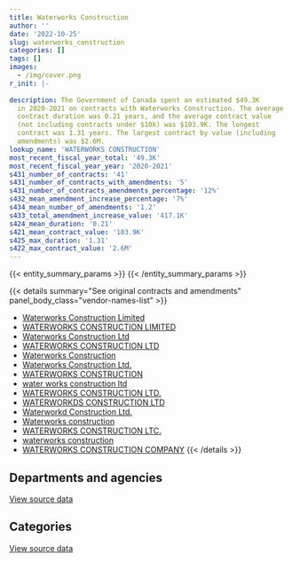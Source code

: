 ```yaml
---
title: Waterworks Construction
author: ''
date: '2022-10-25'
slug: waterworks_construction
categories: []
tags: []
images:
  - /img/cover.png
r_init: |-
  
description: The Government of Canada spent an estimated $49.3K
  in 2020-2021 on contracts with Waterworks Construction. The average
  contract duration was 0.21 years, and the average contract value
  (not including contracts under $10k) was $103.9K. The longest
  contract was 1.31 years. The largest contract by value (including
  amendments) was $2.6M.
lookup_name: 'WATERWORKS CONSTRUCTION'
most_recent_fiscal_year_total: '49.3K'
most_recent_fiscal_year_year: '2020-2021'
s431_number_of_contracts: '41'
s431_number_of_contracts_with_amendments: '5'
s431_number_of_contracts_amendments_percentage: '12%'
s432_mean_amendment_increase_percentage: '7%'
s434_mean_number_of_amendments: '1.2'
s433_total_amendment_increase_value: '417.1K'
s424_mean_duration: '0.21'
s421_mean_contract_value: '103.9K'
s425_max_duration: '1.31'
s422_max_contract_value: '2.6M'
---
```


<script src="/rmarkdown-libs/htmlwidgets/htmlwidgets.js"></script>
<link href="/rmarkdown-libs/datatables-css/datatables-crosstalk.css" rel="stylesheet" />
<script src="/rmarkdown-libs/datatables-binding/datatables.js"></script>
<script src="/rmarkdown-libs/jquery/jquery-3.6.0.min.js"></script>
<link href="/rmarkdown-libs/dt-core-bootstrap/css/dataTables.bootstrap.min.css" rel="stylesheet" />
<link href="/rmarkdown-libs/dt-core-bootstrap/css/dataTables.bootstrap.extra.css" rel="stylesheet" />
<script src="/rmarkdown-libs/dt-core-bootstrap/js/jquery.dataTables.min.js"></script>
<script src="/rmarkdown-libs/dt-core-bootstrap/js/dataTables.bootstrap.min.js"></script>
<link href="/rmarkdown-libs/crosstalk/css/crosstalk.min.css" rel="stylesheet" />
<script src="/rmarkdown-libs/crosstalk/js/crosstalk.min.js"></script>
<script src="/rmarkdown-libs/htmlwidgets/htmlwidgets.js"></script>
<link href="/rmarkdown-libs/datatables-css/datatables-crosstalk.css" rel="stylesheet" />
<script src="/rmarkdown-libs/datatables-binding/datatables.js"></script>
<script src="/rmarkdown-libs/jquery/jquery-3.6.0.min.js"></script>
<link href="/rmarkdown-libs/dt-core-bootstrap/css/dataTables.bootstrap.min.css" rel="stylesheet" />
<link href="/rmarkdown-libs/dt-core-bootstrap/css/dataTables.bootstrap.extra.css" rel="stylesheet" />
<script src="/rmarkdown-libs/dt-core-bootstrap/js/jquery.dataTables.min.js"></script>
<script src="/rmarkdown-libs/dt-core-bootstrap/js/dataTables.bootstrap.min.js"></script>
<link href="/rmarkdown-libs/crosstalk/css/crosstalk.min.css" rel="stylesheet" />
<script src="/rmarkdown-libs/crosstalk/js/crosstalk.min.js"></script>

{{< entity_summary_params >}}
{{< /entity_summary_params >}}

{{< details summary="See original contracts and amendments" panel_body_class="vendor-names-list" >}}
- [Waterworks Construction Limited](https://search.open.canada.ca/en/ct/?sort=contract_value_f%20desc&page=1&search_text=%22Waterworks%20Construction%20Limited%22)
- [WATERWORKS CONSTRUCTION LIMITED](https://search.open.canada.ca/en/ct/?sort=contract_value_f%20desc&page=1&search_text=%22WATERWORKS%20CONSTRUCTION%20LIMITED%22)
- [Waterworks Construction Ltd](https://search.open.canada.ca/en/ct/?sort=contract_value_f%20desc&page=1&search_text=%22Waterworks%20Construction%20Ltd%22)
- [WATERWORKS CONSTRUCTION LTD](https://search.open.canada.ca/en/ct/?sort=contract_value_f%20desc&page=1&search_text=%22WATERWORKS%20CONSTRUCTION%20LTD%22)
- [Waterworks Construction](https://search.open.canada.ca/en/ct/?sort=contract_value_f%20desc&page=1&search_text=%22Waterworks%20Construction%22)
- [Waterworks Construction Ltd.](https://search.open.canada.ca/en/ct/?sort=contract_value_f%20desc&page=1&search_text=%22Waterworks%20Construction%20Ltd.%22)
- [WATERWORKS CONSTRUCTION](https://search.open.canada.ca/en/ct/?sort=contract_value_f%20desc&page=1&search_text=%22WATERWORKS%20CONSTRUCTION%22)
- [water works construction ltd](https://search.open.canada.ca/en/ct/?sort=contract_value_f%20desc&page=1&search_text=%22water%20works%20construction%20ltd%22)
- [WATERWORKS CONSTRUCTION LTD.](https://search.open.canada.ca/en/ct/?sort=contract_value_f%20desc&page=1&search_text=%22WATERWORKS%20CONSTRUCTION%20LTD.%22)
- [WATERWORKDS CONSTRUCTION LTD](https://search.open.canada.ca/en/ct/?sort=contract_value_f%20desc&page=1&search_text=%22WATERWORKDS%20CONSTRUCTION%20LTD%22)
- [Waterworkd Construction Ltd.](https://search.open.canada.ca/en/ct/?sort=contract_value_f%20desc&page=1&search_text=%22Waterworkd%20Construction%20Ltd.%22)
- [Waterworks construction](https://search.open.canada.ca/en/ct/?sort=contract_value_f%20desc&page=1&search_text=%22Waterworks%20construction%22)
- [WATERWORKS CONSTRUCTION LTC.](https://search.open.canada.ca/en/ct/?sort=contract_value_f%20desc&page=1&search_text=%22WATERWORKS%20CONSTRUCTION%20LTC.%22)
- [waterworks construction](https://search.open.canada.ca/en/ct/?sort=contract_value_f%20desc&page=1&search_text=%22waterworks%20construction%22)
- [WATERWORKS CONSTRUCTION COMPANY](https://search.open.canada.ca/en/ct/?sort=contract_value_f%20desc&page=1&search_text=%22WATERWORKS%20CONSTRUCTION%20COMPANY%22)
{{< /details >}}

## Departments and agencies

<div id="htmlwidget-1" style="width:100%;height:auto;" class="datatables html-widget"></div>
<script type="application/json" data-for="htmlwidget-1">{"x":{"style":"bootstrap","filter":"none","vertical":false,"data":[["<a href=\"/departments/dnd-mdn/\">National Defence<\/a>","<a href=\"/departments/pwgsc-tpsgc/\">Public Services and Procurement Canada<\/a>"],[874302.95,null],[628159.93,612116.83],[111581.45,2000310.34],[49325.7,null]],"container":"<table class=\"table table-striped table-hover row-border order-column display\">\n  <thead>\n    <tr>\n      <th>Department<\/th>\n      <th>2017-2018<\/th>\n      <th>2018-2019<\/th>\n      <th>2019-2020<\/th>\n      <th>2020-2021<\/th>\n    <\/tr>\n  <\/thead>\n<\/table>","options":{"order":[[4,"desc"]],"pageLength":10,"autoWidth":true,"columnDefs":[{"targets":1,"render":"function(data, type, row, meta) {\n    return type !== 'display' ? data : DTWidget.formatCurrency(data, \"$\", 2, 3, \",\", \".\", true, null);\n  }"},{"targets":2,"render":"function(data, type, row, meta) {\n    return type !== 'display' ? data : DTWidget.formatCurrency(data, \"$\", 2, 3, \",\", \".\", true, null);\n  }"},{"targets":3,"render":"function(data, type, row, meta) {\n    return type !== 'display' ? data : DTWidget.formatCurrency(data, \"$\", 2, 3, \",\", \".\", true, null);\n  }"},{"targets":4,"render":"function(data, type, row, meta) {\n    return type !== 'display' ? data : DTWidget.formatCurrency(data, \"$\", 2, 3, \",\", \".\", true, null);\n  }"},{"width":"16%","targets":[1,2,3,4]},{"className":"dt-right","targets":[1,2,3,4]}],"orderClasses":false}},"evals":["options.columnDefs.0.render","options.columnDefs.1.render","options.columnDefs.2.render","options.columnDefs.3.render"],"jsHooks":[]}</script>
<p class="text-right">
<a href="https://github.com/GoC-Spending/contracts-data/tree/main/data/out/vendors/waterworks_construction/summary_by_fiscal_year_by_department.csv" class="source-data-link btn btn-link">View source data</a>
</p>

## Categories

<div id="htmlwidget-2" style="width:100%;height:auto;" class="datatables html-widget"></div>
<script type="application/json" data-for="htmlwidget-2">{"x":{"style":"bootstrap","filter":"none","vertical":false,"data":[["<a href=\"/categories/facilities_and_construction/\">Facilities and construction<\/a>","<a href=\"/categories/office_management/\">Office management<\/a>","<a href=\"/categories/defence/\">Defence<\/a>"],[442845.95,null,431457],[1180476.75,59800,null],[2036729.52,null,75162.28],[49325.7,null,null]],"container":"<table class=\"table table-striped table-hover row-border order-column display\">\n  <thead>\n    <tr>\n      <th>Category<\/th>\n      <th>2017-2018<\/th>\n      <th>2018-2019<\/th>\n      <th>2019-2020<\/th>\n      <th>2020-2021<\/th>\n    <\/tr>\n  <\/thead>\n<\/table>","options":{"order":[[4,"desc"]],"dom":"t","pageLength":30,"autoWidth":true,"columnDefs":[{"targets":1,"render":"function(data, type, row, meta) {\n    return type !== 'display' ? data : DTWidget.formatCurrency(data, \"$\", 2, 3, \",\", \".\", true, null);\n  }"},{"targets":2,"render":"function(data, type, row, meta) {\n    return type !== 'display' ? data : DTWidget.formatCurrency(data, \"$\", 2, 3, \",\", \".\", true, null);\n  }"},{"targets":3,"render":"function(data, type, row, meta) {\n    return type !== 'display' ? data : DTWidget.formatCurrency(data, \"$\", 2, 3, \",\", \".\", true, null);\n  }"},{"targets":4,"render":"function(data, type, row, meta) {\n    return type !== 'display' ? data : DTWidget.formatCurrency(data, \"$\", 2, 3, \",\", \".\", true, null);\n  }"},{"width":"16%","targets":[1,2,3,4]},{"className":"dt-right","targets":[1,2,3,4]}],"orderClasses":false,"lengthMenu":[10,25,30,50,100]}},"evals":["options.columnDefs.0.render","options.columnDefs.1.render","options.columnDefs.2.render","options.columnDefs.3.render"],"jsHooks":[]}</script>
<p class="text-right">
<a href="https://github.com/GoC-Spending/contracts-data/tree/main/data/out/vendors/waterworks_construction/summary_by_fiscal_year_by_category.csv" class="source-data-link btn btn-link">View source data</a>
</p>
